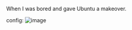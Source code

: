 When I was bored and gave Ubuntu a makeover.

config: 
![image](https://github.com/yrxmr/dotfiles/assets/59065688/3b228f55-7803-49a9-990b-b115b761aefe)


